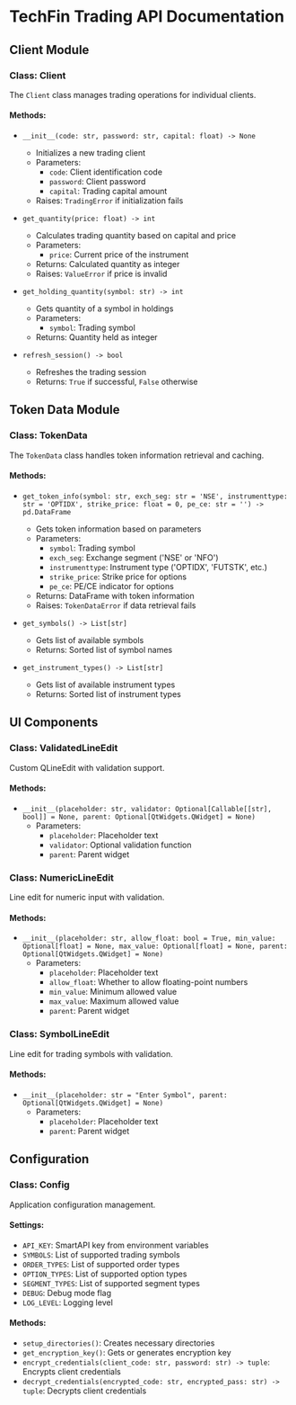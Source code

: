 # TechFin Trading API Documentation

## Client Module

### Class: Client

The `Client` class manages trading operations for individual clients.

#### Methods:

- `__init__(code: str, password: str, capital: float) -> None`
  - Initializes a new trading client
  - Parameters:
    - `code`: Client identification code
    - `password`: Client password
    - `capital`: Trading capital amount
  - Raises: `TradingError` if initialization fails

- `get_quantity(price: float) -> int`
  - Calculates trading quantity based on capital and price
  - Parameters:
    - `price`: Current price of the instrument
  - Returns: Calculated quantity as integer
  - Raises: `ValueError` if price is invalid

- `get_holding_quantity(symbol: str) -> int`
  - Gets quantity of a symbol in holdings
  - Parameters:
    - `symbol`: Trading symbol
  - Returns: Quantity held as integer

- `refresh_session() -> bool`
  - Refreshes the trading session
  - Returns: `True` if successful, `False` otherwise

## Token Data Module

### Class: TokenData

The `TokenData` class handles token information retrieval and caching.

#### Methods:

- `get_token_info(symbol: str, exch_seg: str = 'NSE', instrumenttype: str = 'OPTIDX', strike_price: float = 0, pe_ce: str = '') -> pd.DataFrame`
  - Gets token information based on parameters
  - Parameters:
    - `symbol`: Trading symbol
    - `exch_seg`: Exchange segment ('NSE' or 'NFO')
    - `instrumenttype`: Instrument type ('OPTIDX', 'FUTSTK', etc.)
    - `strike_price`: Strike price for options
    - `pe_ce`: PE/CE indicator for options
  - Returns: DataFrame with token information
  - Raises: `TokenDataError` if data retrieval fails

- `get_symbols() -> List[str]`
  - Gets list of available symbols
  - Returns: Sorted list of symbol names

- `get_instrument_types() -> List[str]`
  - Gets list of available instrument types
  - Returns: Sorted list of instrument types

## UI Components

### Class: ValidatedLineEdit

Custom QLineEdit with validation support.

#### Methods:

- `__init__(placeholder: str, validator: Optional[Callable[[str], bool]] = None, parent: Optional[QtWidgets.QWidget] = None)`
  - Parameters:
    - `placeholder`: Placeholder text
    - `validator`: Optional validation function
    - `parent`: Parent widget

### Class: NumericLineEdit

Line edit for numeric input with validation.

#### Methods:

- `__init__(placeholder: str, allow_float: bool = True, min_value: Optional[float] = None, max_value: Optional[float] = None, parent: Optional[QtWidgets.QWidget] = None)`
  - Parameters:
    - `placeholder`: Placeholder text
    - `allow_float`: Whether to allow floating-point numbers
    - `min_value`: Minimum allowed value
    - `max_value`: Maximum allowed value
    - `parent`: Parent widget

### Class: SymbolLineEdit

Line edit for trading symbols with validation.

#### Methods:

- `__init__(placeholder: str = "Enter Symbol", parent: Optional[QtWidgets.QWidget] = None)`
  - Parameters:
    - `placeholder`: Placeholder text
    - `parent`: Parent widget

## Configuration

### Class: Config

Application configuration management.

#### Settings:

- `API_KEY`: SmartAPI key from environment variables
- `SYMBOLS`: List of supported trading symbols
- `ORDER_TYPES`: List of supported order types
- `OPTION_TYPES`: List of supported option types
- `SEGMENT_TYPES`: List of supported segment types
- `DEBUG`: Debug mode flag
- `LOG_LEVEL`: Logging level

#### Methods:

- `setup_directories()`: Creates necessary directories
- `get_encryption_key()`: Gets or generates encryption key
- `encrypt_credentials(client_code: str, password: str) -> tuple`: Encrypts client credentials
- `decrypt_credentials(encrypted_code: str, encrypted_pass: str) -> tuple`: Decrypts client credentials 